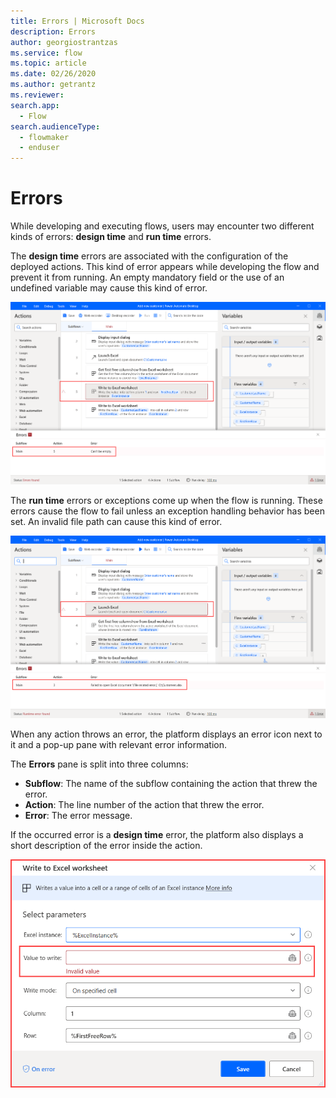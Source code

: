 ```yaml
---
title: Errors | Microsoft Docs
description: Errors
author: georgiostrantzas
ms.service: flow
ms.topic: article
ms.date: 02/26/2020
ms.author: getrantz
ms.reviewer:
search.app: 
  - Flow
search.audienceType: 
  - flowmaker
  - enduser
---
```


# Errors

While developing and executing flows, users may encounter two different kinds of errors: **design time** and **run time** errors.

The **design time** errors are associated with the configuration of the deployed actions. This kind of error appears while developing the flow and prevent it from running. An empty mandatory field or the use of an undefined variable may cause this kind of error.

![A design time error.](../media/errors/design-time-error.png)

The **run time** errors or exceptions come up when the flow is running. These errors cause the flow to fail unless an exception handling behavior has been set. An invalid file path can cause this kind of error. 

![A run time error.](../media/errors/run-time-error.png)

When any action throws an error, the platform displays an error icon next to it and a pop-up pane with relevant error information. 

The **Errors** pane is split into three columns:

- **Subflow**: The name of the subflow containing the action that threw the error.
- **Action**: The line number of the action that threw the error.
- **Error**: The error message.

If the occurred error is a **design time** error, the platform also displays a short description of the error inside the action. 

![An error description inside an action.](../media/errors/error-action.png)